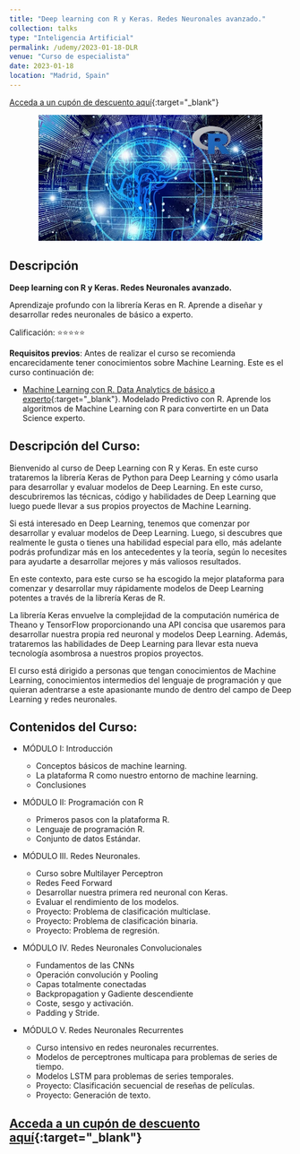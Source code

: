 ```yaml
---
title: "Deep learning con R y Keras. Redes Neuronales avanzado."
collection: talks
type: "Inteligencia Artificial"
permalink: /udemy/2023-01-18-DLR
venue: "Curso de especialista"
date: 2023-01-18
location: "Madrid, Spain"
---
```


[Acceda a un cupón de descuento aquí](https://www.udemy.com/course/deep-learning-con-r-y-keras-redes-neuronales-avanzado/?couponCode=JUN_2023){:target="_blank"}

<div>
<p align = "center">
<img src="/images/courses/DL-R.jpg" alt="Deep Learning con R" width="400">
</p>
</div>

## Descripción

<b>Deep learning con R y Keras. Redes Neuronales avanzado.</b>

Aprendizaje profundo con la librería Keras en R. Aprende a diseñar y desarrollar redes neuronales de básico a experto.

Calificación: ⭐⭐⭐⭐⭐

<b>Requisitos previos</b>: Antes de realizar el curso se recomienda encarecidamente tener conocimientos sobre Machine Learning. Este es el curso continuación de:
- [Machine Learning con R. Data Analytics de básico a experto](https://www.udemy.com/course/machine-learning-con-r-data-analytics/?couponCode=JUN_2023){:target="_blank"}. Modelado Predictivo con R. Aprende los algoritmos de Machine Learning con R para convertirte en un Data Science experto.

## Descripción del Curso:

Bienvenido al curso de Deep Learning con R y Keras. En este curso trataremos la librería Keras de Python para Deep Learning y cómo usarla para desarrollar y evaluar modelos de Deep Learning. En este curso, descubriremos las técnicas, código y habilidades de Deep Learning que luego puede llevar a sus propios proyectos de Machine Learning.

Si está interesado en Deep Learning, tenemos que comenzar por desarrollar y evaluar modelos de Deep Learning. Luego, si descubres que realmente le gusta o tienes una habilidad especial para ello, más adelante podrás profundizar más en los antecedentes y la teoría, según lo necesites para ayudarte a desarrollar mejores y más valiosos resultados.

En este contexto, para este curso se ha escogido la mejor plataforma para comenzar y desarrollar muy rápidamente modelos de Deep Learning potentes a través de la librería Keras de R.

La librería Keras envuelve la complejidad de la computación numérica de Theano y TensorFlow proporcionando una API concisa que usaremos para desarrollar nuestra propia red neuronal y modelos Deep Learning. Además, trataremos las habilidades de Deep Learning para llevar esta nueva tecnología asombrosa a nuestros propios proyectos.

El curso  está dirigido a personas que tengan conocimientos de Machine Learning, conocimientos intermedios del lenguaje de programación y que quieran adentrarse a este apasionante mundo de dentro del campo de Deep Learning y redes neuronales.

## Contenidos del Curso:

- MÓDULO I: Introducción
    - Conceptos básicos de machine learning.
    - La plataforma R como nuestro entorno de machine learning.
    - Conclusiones

- MÓDULO II: Programación con R
    - Primeros pasos con la plataforma R.
    - Lenguaje de programación R.
    - Conjunto de datos Estándar.

- MÓDULO III. Redes Neuronales.
    - Curso sobre Multilayer Perceptron
    - Redes Feed Forward
    - Desarrollar nuestra primera red neuronal con Keras.
    - Evaluar el rendimiento de los modelos.
    - Proyecto: Problema de clasificación multiclase.
    - Proyecto: Problema de clasificación binaria.
    - Proyecto: Problema de regresión.

- MÓDULO IV. Redes Neuronales Convolucionales
    - Fundamentos de las CNNs
    - Operación convolución y Pooling
    - Capas totalmente conectadas
    - Backpropagation y Gadiente descendiente
    - Coste, sesgo y activación.
    - Padding y Stride.

- MÓDULO V. Redes Neuronales Recurrentes
    - Curso intensivo en redes neuronales recurrentes.
    - Modelos de perceptrones multicapa para problemas de series de tiempo.
    - Modelos LSTM para problemas de series temporales.
    - Proyecto: Clasificación secuencial de reseñas de películas.
    - Proyecto: Generación de texto.

## [Acceda a un cupón de descuento aquí](https://www.udemy.com/course/deep-learning-con-r-y-keras-redes-neuronales-avanzado/?couponCode=JUN_2023){:target="_blank"}
